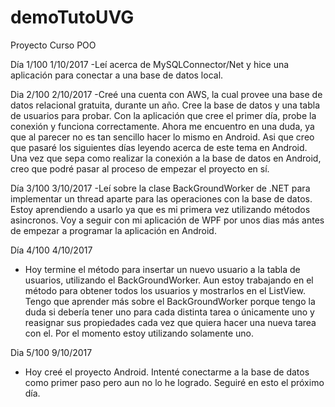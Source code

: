 # demoTutoUVG
Proyecto Curso POO

Día 1/100 1/10/2017
-Leí acerca de MySQLConnector/Net y hice una aplicación para conectar a una base de datos local.

Dia 2/100 2/10/2017
-Creé una cuenta con AWS, la cual provee una base de datos relacional gratuita, durante un año. Cree la base de datos y una tabla
 de usuarios para probar. Con la aplicación que cree el primer día, probe la conexión y funciona correctamente.
 Ahora me encuentro en una duda, ya que al parecer no es tan sencillo hacer lo mismo en Android. Asi que creo que pasaré los siguientes
 días leyendo acerca de este tema en Android. Una vez que sepa como realizar la conexión a la base de datos en Android, creo que podré
 pasar al proceso de empezar el proyecto en sí.
 
Día 3/100 3/10/2017
 -Leí sobre la clase BackGroundWorker de .NET para implementar un thread aparte para las operaciones con la base de datos.
  Estoy aprendiendo a usarlo ya que es mi primera vez utilizando métodos asincronos. Voy a seguir con mi aplicación de WPF por unos
  dias más antes de empezar a programar la aplicación en Android.
  
Día 4/100 4/10/2017
- Hoy termine el método para insertar un nuevo usuario a la tabla de usuarios, utilizando el BackGroundWorker. Aun estoy trabajando
  en el método para obtener todos los usuarios y mostrarlos en el ListView. Tengo que aprender más sobre el BackGroundWorker porque
  tengo la duda si debería tener uno para cada distinta tarea o únicamente uno y reasignar sus propiedades cada vez que quiera hacer
  una nueva tarea con el. Por el momento estoy utilizando solamente uno.

Dia 5/100 9/10/2017
- Hoy creé el proyecto Android. Intenté conectarme a la base de datos como primer paso pero aun no lo he logrado. Seguiré en esto
  el próximo día.

